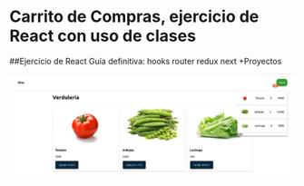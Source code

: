 # Carrito de Compras, ejercicio de React con uso de clases

##Ejercicio de React Guía definitiva: hooks router redux next +Proyectos

![Screenshot](https://github.com/Ricardo-Suarez-Chacon/React_carro_compras_con_clases/blob/main/public/Screenshot%20from%202023-01-19%2020-18-39.png)
